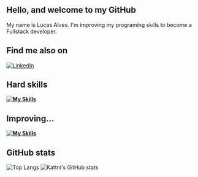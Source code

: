 ## Hello, and welcome to my GitHub
My name is Lucas Alves. I'm improving my programing skills to become a Fullstack developer.

    
## Find me also on
[![LinkedIn](https://img.shields.io/badge/LinkedIn-fff?style=for-the-badge&logo=linkedin&logoColor=0E76A8)](https://www.linkedin.com/in/lucas-alves-789808272/)

## Hard skills
**[![My Skills](https://skillicons.dev/icons?i=js,nodejs,git,github,mysql)](https://skillicons.dev)**

## Improving...
**[![My Skills](https://skillicons.dev/icons?i=typescript,mongodb,docker,aws)](https://skillicons.dev)**

## GitHub stats
![Top Langs](https://github-readme-stats.vercel.app/api/top-langs/?username=Lucasasdev&layout=donut) ![Kattni's GitHub stats](https://github-readme-stats.vercel.app/api?username=Lucasasdev)
